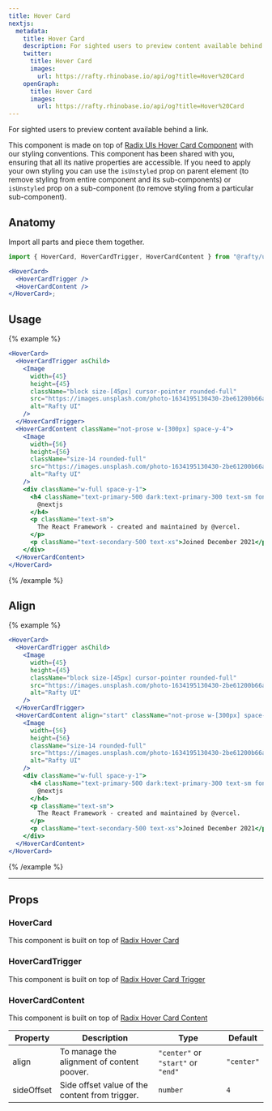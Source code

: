 ```yaml
---
title: Hover Card
nextjs:
  metadata:
    title: Hover Card
    description: For sighted users to preview content available behind a link.
    twitter:
      title: Hover Card
      images:
        url: https://rafty.rhinobase.io/api/og?title=Hover%20Card
    openGraph:
      title: Hover Card
      images:
        url: https://rafty.rhinobase.io/api/og?title=Hover%20Card
---
```


For sighted users to preview content available behind a link.

This component is made on top of [Radix UIs Hover Card Component](https://www.radix-ui.com/primitives/docs/components/hover-card) with our styling conventions. This component has been shared with you, ensuring that all its native properties are accessible. If you need to apply your own styling you can use the `isUnstyled` prop on parent element (to remove styling from entire component and its sub-components) or `isUnstyled` prop on a sub-component (to remove styling from a particular sub-component).

## Anatomy

Import all parts and piece them together.

```jsx
import { HoverCard, HoverCardTrigger, HoverCardContent } from "@rafty/ui";

<HoverCard>
  <HoverCardTrigger />
  <HoverCardContent />
</HoverCard>;
```

## Usage

{% example %}

```jsx
<HoverCard>
  <HoverCardTrigger asChild>
    <Image
      width={45}
      height={45}
      className="block size-[45px] cursor-pointer rounded-full"
      src="https://images.unsplash.com/photo-1634195130430-2be61200b66a?ixlib=rb-4.0.3&ixid=M3wxMjA3fDB8MHxzZWFyY2h8MjkyfHxjYXJ0b29ufGVufDB8fDB8fHww&auto=format&fit=crop&w=500&q=60"
      alt="Rafty UI"
    />
  </HoverCardTrigger>
  <HoverCardContent className="not-prose w-[300px] space-y-4">
    <Image
      width={56}
      height={56}
      className="size-14 rounded-full"
      src="https://images.unsplash.com/photo-1634195130430-2be61200b66a?ixlib=rb-4.0.3&ixid=M3wxMjA3fDB8MHxzZWFyY2h8MjkyfHxjYXJ0b29ufGVufDB8fDB8fHww&auto=format&fit=crop&w=500&q=60"
      alt="Rafty UI"
    />
    <div className="w-full space-y-1">
      <h4 className="text-primary-500 dark:text-primary-300 text-sm font-semibold">
        @nextjs
      </h4>
      <p className="text-sm">
        The React Framework - created and maintained by @vercel.
      </p>
      <p className="text-secondary-500 text-xs">Joined December 2021</p>
    </div>
  </HoverCardContent>
</HoverCard>
```

{% /example %}

## Align

{% example %}

```jsx
<HoverCard>
  <HoverCardTrigger asChild>
    <Image
      width={45}
      height={45}
      className="block size-[45px] cursor-pointer rounded-full"
      src="https://images.unsplash.com/photo-1634195130430-2be61200b66a?ixlib=rb-4.0.3&ixid=M3wxMjA3fDB8MHxzZWFyY2h8MjkyfHxjYXJ0b29ufGVufDB8fDB8fHww&auto=format&fit=crop&w=500&q=60"
      alt="Rafty UI"
    />
  </HoverCardTrigger>
  <HoverCardContent align="start" className="not-prose w-[300px] space-y-4">
    <Image
      width={56}
      height={56}
      className="size-14 rounded-full"
      src="https://images.unsplash.com/photo-1634195130430-2be61200b66a?ixlib=rb-4.0.3&ixid=M3wxMjA3fDB8MHxzZWFyY2h8MjkyfHxjYXJ0b29ufGVufDB8fDB8fHww&auto=format&fit=crop&w=500&q=60"
      alt="Rafty UI"
    />
    <div className="w-full space-y-1">
      <h4 className="text-primary-500 dark:text-primary-300 text-sm font-semibold">
        @nextjs
      </h4>
      <p className="text-sm">
        The React Framework - created and maintained by @vercel.
      </p>
      <p className="text-secondary-500 text-xs">Joined December 2021</p>
    </div>
  </HoverCardContent>
</HoverCard>
```

{% /example %}

---

## Props

### HoverCard

This component is built on top of [Radix Hover Card](https://www.radix-ui.com/primitives/docs/components/hover-card#root)

### HoverCardTrigger

This component is built on top of [Radix Hover Card Trigger](https://www.radix-ui.com/primitives/docs/components/hover-card#trigger)

### HoverCardContent

This component is built on top of [Radix Hover Card Content](https://www.radix-ui.com/primitives/docs/components/hover-card#content)

| Property   | Description                                    | Type                               | Default    |
| ---------- | ---------------------------------------------- | ---------------------------------- | ---------- |
| align      | To manage the alignment of content poover.     | `"center"` or `"start"` or `"end"` | `"center"` |
| sideOffset | Side offset value of the content from trigger. | `number`                           | `4`        |
